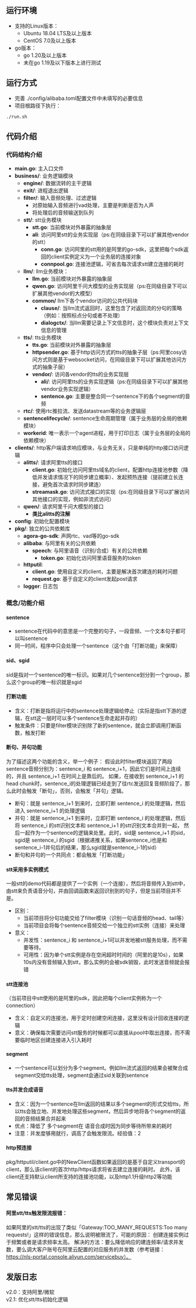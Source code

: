 
## 运行环境
- 支持的Linux版本：
    - Ubuntu 18.04 LTS及以上版本
    - CentOS 7.0及以上版本
- go版本：
    - go 1.20及以上版本
    - 未在go 1.19及以下版本上进行测试

## 运行方式
- 完善 ./config/alibaba.toml配置文件中未填写的必要信息
- 项目根路径下执行：
```bash
./run.sh
```

## 代码介绍

### 代码结构介绍
- **main.go**: 主入口文件
- **business/**: 业务逻辑模块
    - **engine/**: 数据流转的主干逻辑
    - **exit/**: 进程退出逻辑
    - **filter/**: 输入音频处理、过滤逻辑
        - 对原始输入音频进行vad处理，主要是判断是否为人声
        - 将处理后的音频输送到队列
    - **stt/**: stt业务模块
      - **stt.go**: 当前模块对外暴露的抽象层
      - **ali**: 访问阿里stt的业务实现层（ps:在同级目录下可以扩展其他vendor的stt）
          - **conn.go**: 访问阿里的stt用的是阿里的go-sdk，这里把每个sdk返回的client实例定义为一个业务层的连接对象
          - **connpool.go**: 连接池逻辑，可省去每次请求stt建立连接的耗时
    - **llm/**: llm业务模块：
      - **llm.go**: 当前模块对外暴露的抽象层
      - **qwen.go**: 访问阿里千问大模型的业务实现层（ps:在同级目录下可以扩展其他vendor的大模型）
      - **common/** llm下各个vendor访问的公共代码块
        - **clause/**: 当llm流式返回时，这里包含了对返回流的分句的策略（例如：按照标点分句或者不处理）
        - **dialogctx/**: 当llm需要记录上下文信息时，这个模块负责对上下文信息的管理
    - **tts/**: tts业务模块
        - **tts.go**: 当前模块对外暴露的抽象层
        - **httpsender.go**: 基于http访问方式的tts的抽象子层（ps:阿里cosy访问方式则是基于websocket访问，在同级目录下可以扩展其他访问方式的抽象子层）
        - **vendor/**: 访问各vendor的tts的业务实现层
            - **ali/**: 访问阿里tts的业务实现逻辑（ps:在同级目录下可以扩展其他vendor业务实现逻辑）
            - **sentence.go**: 主要是整合同一个sentence下的各个segment的音频
    - **rtc/**: 使用rtc推拉流、发送datastream等的业务逻辑层
    - **sentencelifecycle/**: sentence生命周期管理（属于业务层的全局的依赖模块）
    - **workerid**: 唯一表示一个agent进程，用于打印日志（属于业务层的全局的依赖模块）
- **clients/**: http客户端请求响应模块，与业务无关，只是单纯的http接口访问逻辑
  - **alitts/**: 请求阿里tts的接口
    - **client.go**: 初始化访问阿里tts域名的client，配置http连接池参数（降低并发请求情况下的同步建立概率）、发起预热连接（提前建立长连接，避免首次请求时同步建连）
    - **streamask.go**: 访问流式接口的实现（ps:在同级目录下可以扩展访问其他接口的实现，例如非流式访问）
  - **qwen/**: 请求阿里千问大模型的接口
    - **类比alitts的注解**
- **config**: 初始化配置模块
- **pkg/**: 独立的公共依赖库
  - **agora-go-sdk**: 声网rtc、vad等的go-sdk
  - **alibaba**: 与阿里有关的公共依赖
    - **speech**: 与阿里语音（识别/合成）有关的公共依赖
      - **token.go**: 初始化访问阿里语音服务的token
  - **httputil**:
    - **client.go**: 使用自定义的client，主要是解决首次建连的耗时问题
    - **request.go**: 基于自定义的client发起post请求
  - **logger**: 日志包


### 概念/功能介绍
#### sentence
- sentence在代码中的意思是一个完整的句子，一段音频、一个文本句子都可以叫sentence
- 同一时间，程序中只会处理一个sentence（这个由「打断功能」来保障）
#### sid、sgid
sid是指对一个sentence的唯一标识。如果对几个sentence划分到一个group，那么这个group的唯一标识就是sgid
#### 打断功能
- 含义：打断是指将运行中的sentence处理逻辑给停止（实际是指stt下游的逻辑，在stt这一层时可以多个sentence生命走起并存的）
- 触发条件：只要是filter模块识别除了新的sentence，就会立即调用打断函数，触发打断
#### 断句、并句功能
为了描述这两个功能的含义，举一个例子：
假设此时filter模块返回了两段sentence音频分别为：sentence_i 和 sentence_i+1，因此它们是时间上连续的，并且 sentence_i+1 在时间上是靠后的。
如果，在接收到 sentence_i+1 的head chunk时，sentence_i的处理逻辑已经走到了往rtc发送回复音频阶段了，那么此时会触发「断句」，否则，会触发「并句」逻辑。
- 断句：就是 sentence_i+1 到来时，立即打断 sentence_i 的处理逻辑，然后进入 sentence_i+1 的处理逻辑
- 并句：就是 sentence_i+1 到来时，立即打断 sentence_i 的处理逻辑，然后将 sentence_i 的stt识别文本和 sentence_i+1 的stt识别文本合并到一起，
然后一起作为一个sentence的逻辑来处里。此时，sid是 sentence_i+1 的sid，sgid是 sentence_i 的sgid（根据递推关系，如果sentence_i也是和sentence_i-1并句后的结果，那么sgid就是sentence_i-1的sid）
- 断句和并句的一个共同点：都会触发「打断功能」
#### stt采用多实例模式
一般stt的demo代码都是提供了一个实例（一个连接），然后将音频传入到stt中，由stt来负责语音分句，并由回调函数来返回识别到的句子，但是当前项目并不是。
- 区别：
  - 当前项目将分句功能交给了filter模块（识别一句话音频的head、tail等）
  - 当前项目会将每个sentence音频交给一个独立的stt实例（连接）来处理
- 意义：
  - 并发性：sentence_i 和 sentence_i+1可以并发地被stt服务处理，而不需要等待。
  - 可用性：因为单个stt实例是存在空闲超时时间的（阿里的是10s），如果10s内没有音频输入到stt，那么实例的会被sdk销毁，此时发送音频就会报错
#### stt连接池
（当前项目中stt使用的是阿里的sdk，因此把每个client实例称为一个connection）
- 含义：自定义的连接池，用于定时创建空闲连接，这里没有设计回收连接的逻辑
- 意义：确保每次需要访问stt服务的时候都可以直接从pool中取出连接，而不需要临时地区创建连接进入引入耗时
#### segment
- 一个sentence可以划分为多个segment。例如llm流式返回的结果会被聚合成segment交给tts处理，segment会通过sid关联到sentence
#### tts并发合成语音
- 含义：因为一个sentence在llm返回的结果以多个segment的形式交给tts，所以tts会独立地、并发地处理这些segment，然后异步地将各个segment的返回的音频结果合并起来
- 优点：降低了 多个segment在 语音合成时因为同步等待所带来的耗时
- 注意：并发度够用就行，调高了会触发限流。经验值：2
#### http预连接
pkg/httputil/client.go中的NewClient函数如果返回的是基于自定义transport的client，那么该client的首次http/https请求将省去建立连接的耗时。
此外，该client还支持默认client所支持的连接池功能，以及http1.1升级http2等功能

## 常见错误
#### 阿里stt/tts触发限流报错：
如果阿里的stt/tts的出现了类似「Gateway:TOO_MANY_REQUESTS:Too many requests!」这样的错误信息，那么说明被限流了，可能的原因： 创建连接实例过于频繁或者是请求频率太高。
解决的方法：要么降低响应的建连频率/请求并发数，要么调大客户账号在阿里云配置的对应服务的并发数（参考链接：https://nls-portal.console.aliyun.com/servicebuy）。

## 发版日志
v2.0：支持阿里/微软   
v2.1: 优化stt/tts初始化逻辑